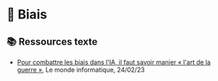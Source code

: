 # 🤔 Biais

## 📚 Ressources texte

- <a href="https://www.lemondeinformatique.fr/actualites/lire-pour-combattre-les-biais-dans-l-ia-il-faut-savoir-manier--l-art-de-la-guerre-89643.html" target="_blank">Pour combattre les biais dans l'IA, il faut savoir manier « l'art de la guerre »</a>, Le monde informatique, 24/02/23